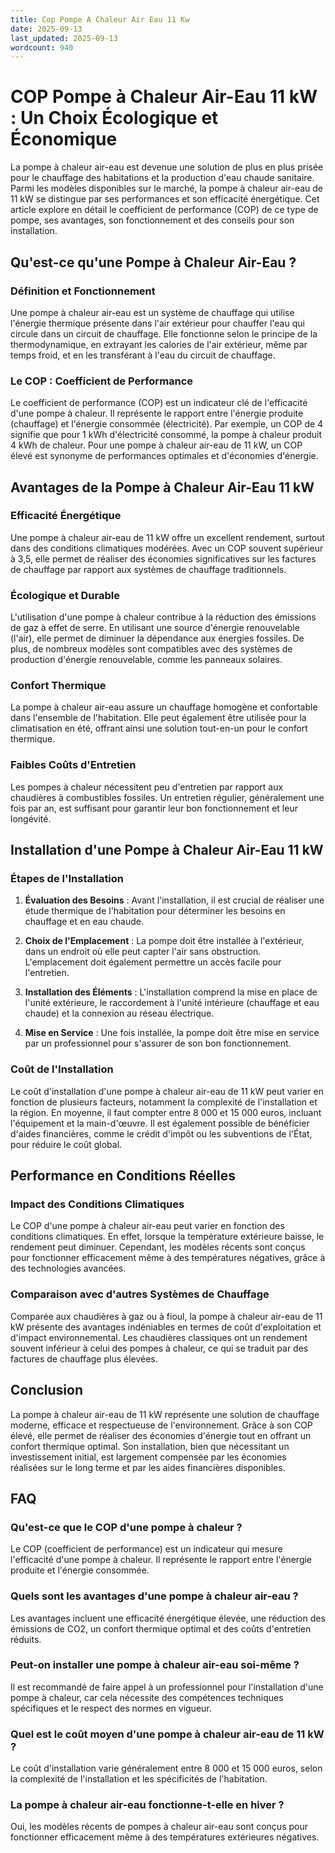 ```yaml
---
title: Cop Pompe A Chaleur Air Eau 11 Kw
date: 2025-09-13
last_updated: 2025-09-13
wordcount: 940
---
```


# COP Pompe à Chaleur Air-Eau 11 kW : Un Choix Écologique et Économique

La pompe à chaleur air-eau est devenue une solution de plus en plus prisée pour le chauffage des habitations et la production d'eau chaude sanitaire. Parmi les modèles disponibles sur le marché, la pompe à chaleur air-eau de 11 kW se distingue par ses performances et son efficacité énergétique. Cet article explore en détail le coefficient de performance (COP) de ce type de pompe, ses avantages, son fonctionnement et des conseils pour son installation.

## Qu'est-ce qu'une Pompe à Chaleur Air-Eau ?

### Définition et Fonctionnement

Une pompe à chaleur air-eau est un système de chauffage qui utilise l'énergie thermique présente dans l'air extérieur pour chauffer l'eau qui circule dans un circuit de chauffage. Elle fonctionne selon le principe de la thermodynamique, en extrayant les calories de l'air extérieur, même par temps froid, et en les transférant à l'eau du circuit de chauffage.

### Le COP : Coefficient de Performance

Le coefficient de performance (COP) est un indicateur clé de l'efficacité d'une pompe à chaleur. Il représente le rapport entre l'énergie produite (chauffage) et l'énergie consommée (électricité). Par exemple, un COP de 4 signifie que pour 1 kWh d'électricité consommé, la pompe à chaleur produit 4 kWh de chaleur. Pour une pompe à chaleur air-eau de 11 kW, un COP élevé est synonyme de performances optimales et d'économies d'énergie.

## Avantages de la Pompe à Chaleur Air-Eau 11 kW

### Efficacité Énergétique

Une pompe à chaleur air-eau de 11 kW offre un excellent rendement, surtout dans des conditions climatiques modérées. Avec un COP souvent supérieur à 3,5, elle permet de réaliser des économies significatives sur les factures de chauffage par rapport aux systèmes de chauffage traditionnels.

### Écologique et Durable

L'utilisation d'une pompe à chaleur contribue à la réduction des émissions de gaz à effet de serre. En utilisant une source d'énergie renouvelable (l'air), elle permet de diminuer la dépendance aux énergies fossiles. De plus, de nombreux modèles sont compatibles avec des systèmes de production d'énergie renouvelable, comme les panneaux solaires.

### Confort Thermique

La pompe à chaleur air-eau assure un chauffage homogène et confortable dans l'ensemble de l'habitation. Elle peut également être utilisée pour la climatisation en été, offrant ainsi une solution tout-en-un pour le confort thermique.

### Faibles Coûts d'Entretien

Les pompes à chaleur nécessitent peu d'entretien par rapport aux chaudières à combustibles fossiles. Un entretien régulier, généralement une fois par an, est suffisant pour garantir leur bon fonctionnement et leur longévité.

## Installation d'une Pompe à Chaleur Air-Eau 11 kW

### Étapes de l'Installation

1. **Évaluation des Besoins** : Avant l'installation, il est crucial de réaliser une étude thermique de l'habitation pour déterminer les besoins en chauffage et en eau chaude.
   
2. **Choix de l'Emplacement** : La pompe doit être installée à l'extérieur, dans un endroit où elle peut capter l'air sans obstruction. L'emplacement doit également permettre un accès facile pour l'entretien.

3. **Installation des Éléments** : L'installation comprend la mise en place de l'unité extérieure, le raccordement à l'unité intérieure (chauffage et eau chaude) et la connexion au réseau électrique.

4. **Mise en Service** : Une fois installée, la pompe doit être mise en service par un professionnel pour s'assurer de son bon fonctionnement.

### Coût de l'Installation

Le coût d'installation d'une pompe à chaleur air-eau de 11 kW peut varier en fonction de plusieurs facteurs, notamment la complexité de l'installation et la région. En moyenne, il faut compter entre 8 000 et 15 000 euros, incluant l'équipement et la main-d'œuvre. Il est également possible de bénéficier d'aides financières, comme le crédit d'impôt ou les subventions de l'État, pour réduire le coût global.

## Performance en Conditions Réelles

### Impact des Conditions Climatiques

Le COP d'une pompe à chaleur air-eau peut varier en fonction des conditions climatiques. En effet, lorsque la température extérieure baisse, le rendement peut diminuer. Cependant, les modèles récents sont conçus pour fonctionner efficacement même à des températures négatives, grâce à des technologies avancées.

### Comparaison avec d'autres Systèmes de Chauffage

Comparée aux chaudières à gaz ou à fioul, la pompe à chaleur air-eau de 11 kW présente des avantages indéniables en termes de coût d'exploitation et d'impact environnemental. Les chaudières classiques ont un rendement souvent inférieur à celui des pompes à chaleur, ce qui se traduit par des factures de chauffage plus élevées.

## Conclusion

La pompe à chaleur air-eau de 11 kW représente une solution de chauffage moderne, efficace et respectueuse de l'environnement. Grâce à son COP élevé, elle permet de réaliser des économies d'énergie tout en offrant un confort thermique optimal. Son installation, bien que nécessitant un investissement initial, est largement compensée par les économies réalisées sur le long terme et par les aides financières disponibles.

## FAQ

### Qu'est-ce que le COP d'une pompe à chaleur ?

Le COP (coefficient de performance) est un indicateur qui mesure l'efficacité d'une pompe à chaleur. Il représente le rapport entre l'énergie produite et l'énergie consommée.

### Quels sont les avantages d'une pompe à chaleur air-eau ?

Les avantages incluent une efficacité énergétique élevée, une réduction des émissions de CO2, un confort thermique optimal et des coûts d'entretien réduits.

### Peut-on installer une pompe à chaleur air-eau soi-même ?

Il est recommandé de faire appel à un professionnel pour l'installation d'une pompe à chaleur, car cela nécessite des compétences techniques spécifiques et le respect des normes en vigueur.

### Quel est le coût moyen d'une pompe à chaleur air-eau de 11 kW ?

Le coût d'installation varie généralement entre 8 000 et 15 000 euros, selon la complexité de l'installation et les spécificités de l'habitation.

### La pompe à chaleur air-eau fonctionne-t-elle en hiver ?

Oui, les modèles récents de pompes à chaleur air-eau sont conçus pour fonctionner efficacement même à des températures extérieures négatives.